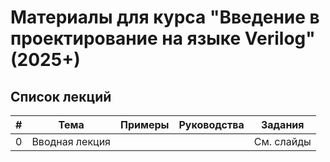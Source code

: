 # Материалы для курса "Введение в проектирование на языке Verilog" (2025+)

## Список лекций

| # | Тема                                                 | Примеры | Руководства | Задания    |
|:-:| ---------------------------------------------------- | ------- | ----------- | ---------- |
| 0 | Вводная лекция                                       |         |             | См. слайды |
